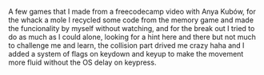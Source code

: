 A few games that I made from a freecodecamp video with Anya Kubów, for the whack a mole I recycled some code from the memory game and made the funcionality by myself without watching, and for the break out I tried to do as much as I could alone, looking for a hint here and there but not much to challenge me and learn, the collision part drived me crazy haha and I added a system of flags on keydown and keyup to make the movement more fluid without the OS delay on keypress.
